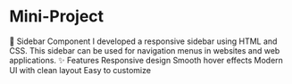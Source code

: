 # Mini-Project
📌 Sidebar Component  I developed a responsive sidebar using HTML and CSS. This sidebar can be used for navigation menus in websites and web applications.  ✨ Features  Responsive design  Smooth hover effects  Modern UI with clean layout  Easy to customize
